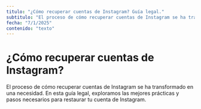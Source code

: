 ```yaml
---
titulo: "¿Cómo recuperar cuentas de Instagram? Guía legal."
subtitulo: "El proceso de cómo recuperar cuentas de Instagram se ha transformado en una necesidad. En esta Guía legal lo averiguaremos."
fecha: "7/1/2025"
contenido: "texto"
---
```


# ¿Cómo recuperar cuentas de Instagram?

El proceso de cómo recuperar cuentas de Instagram se ha transformado en una necesidad. En esta guía legal, exploramos las mejores prácticas y pasos necesarios para restaurar tu cuenta de Instagram.
